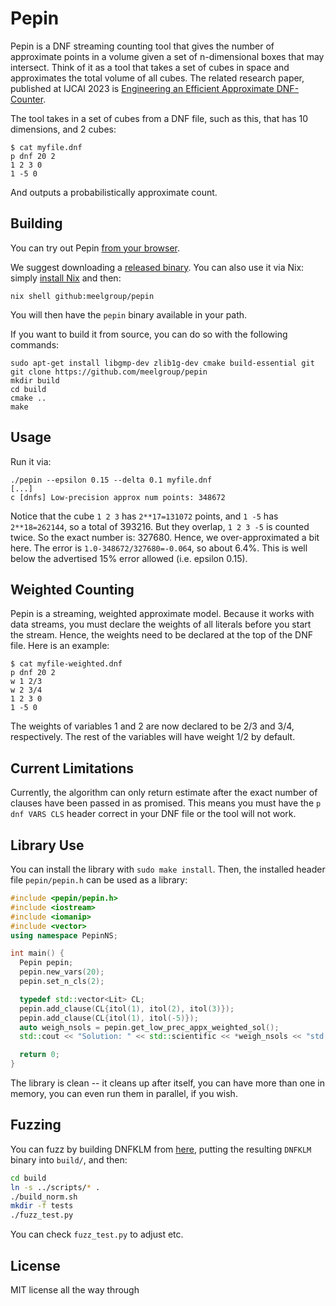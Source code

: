 # Pepin
Pepin is a DNF streaming counting tool that gives the number of approximate
points in a volume given a set of n-dimensional boxes that may intersect. Think
of it as a tool that takes a set of cubes in space and approximates the total
volume of all cubes. The related research paper, published at IJCAI 2023 is
[Engineering an Efficient Approximate
DNF-Counter](https://www.ijcai.org/proceedings/2023/226).

The tool takes in a set of cubes from a DNF file, such as this, that has 10
dimensions, and 2 cubes:
```plain
$ cat myfile.dnf
p dnf 20 2
1 2 3 0
1 -5 0
```

And outputs a probabilistically approximate count.

## Building
You can try out Pepin [from your browser](https://www.msoos.org/pepin/).

We suggest downloading a [released
binary](https://github.com/meelgroup/pepin/releases). You can also use it via
Nix: simply [install Nix](https://nixos.org/download/) and then:
```shell
nix shell github:meelgroup/pepin
```
You will then have the `pepin` binary available in your path.

If you want to build it from source, you can do so with the following commands:
```plain
sudo apt-get install libgmp-dev zlib1g-dev cmake build-essential git
git clone https://github.com/meelgroup/pepin
mkdir build
cd build
cmake ..
make
```

## Usage
Run it via:
```plain
./pepin --epsilon 0.15 --delta 0.1 myfile.dnf
[...]
c [dnfs] Low-precision approx num points: 348672
```

Notice that the cube `1 2 3` has `2**17=131072` points, and `1 -5` has
`2**18=262144`, so a total of 393216. But they overlap, `1 2 3 -5` is counted
twice. So the exact number is: 327680. Hence, we over-approximated a bit here.
The error is `1.0-348672/327680=-0.064`, so about 6.4%. This is well below the
advertised 15% error allowed (i.e. epsilon 0.15).

## Weighted Counting
Pepin is a streaming, weighted approximate model. Because it works with data
streams, you must declare the weights of all literals before you start the
stream. Hence, the weights need to be declared at the top of the DNF file. Here
is an example:
```plain
$ cat myfile-weighted.dnf
p dnf 20 2
w 1 2/3
w 2 3/4
1 2 3 0
1 -5 0
```

The weights of variables 1 and 2 are now declared to be 2/3 and 3/4,
respectively. The rest of the variables will have weight 1/2 by default.

## Current Limitations
Currently, the algorithm can only return estimate after the exact number of
clauses have been passed in as promised. This means you must have the `p dnf
VARS CLS` header correct in your DNF file or the tool will not work.

## Library Use
You can install the library with `sudo make install`. Then, the installed
header file `pepin/pepin.h` can be used as a library:
```cpp
#include <pepin/pepin.h>
#include <iostream>
#include <iomanip>
#include <vector>
using namespace PepinNS;

int main() {
  Pepin pepin;
  pepin.new_vars(20);
  pepin.set_n_cls(2);

  typedef std::vector<Lit> CL;
  pepin.add_clause(CL{itol(1), itol(2), itol(3)});
  pepin.add_clause(CL{itol(1), itol(-5)});
  auto weigh_nsols = pepin.get_low_prec_appx_weighted_sol();
  std::cout << "Solution: " << std::scientific << *weigh_nsols << "std::endl;

  return 0;
}
```

The library is clean -- it cleans up after itself, you can have more than one
in memory, you can even run them in parallel, if you wish.

## Fuzzing
You can fuzz by building DNFKLM from
[here](https://gitlab.com/Shrotri/DNF_Counting/), putting the resulting
`DNFKLM` binary into `build/`, and then:
```bash
cd build
ln -s ../scripts/* .
./build_norm.sh
mkdir -f tests
./fuzz_test.py
```

You can check `fuzz_test.py` to adjust etc.

## License
MIT license all the way through
